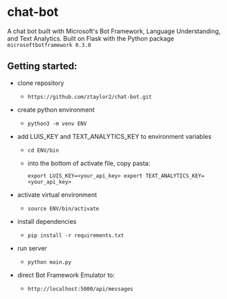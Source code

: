 # chat-bot
A chat bot built with Microsoft's Bot Framework, Language Understanding, and Text Analytics. 
Built on Flask with the Python package `microsoftbotframework 0.3.0`


## Getting started: 
- clone repository 
    - `https://github.com/ztaylor2/chat-bot.git`
- create python environment
    - `python3 -m venv ENV`
- add LUIS_KEY and TEXT_ANALYTICS_KEY to environment variables
    - `cd ENV/bin`
    - into the bottom of activate file, copy pasta:

        `export LUIS_KEY=<your_api_key>
        export TEXT_ANALYTICS_KEY=<your_api_key>`

- activate virtual environment
    - `source ENV/bin/activate`
- install dependencies 
    - `pip install -r requirements.txt`
- run server 
    - `python main.py`
- direct Bot Framework Emulator to:
    - `http://localhost:5000/api/messages`
